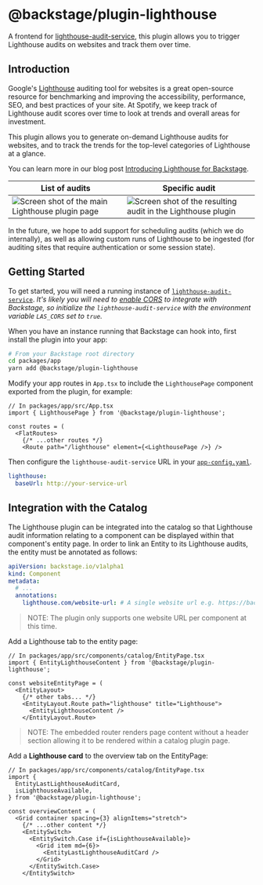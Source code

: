 # @backstage/plugin-lighthouse

A frontend for [lighthouse-audit-service](https://github.com/spotify/lighthouse-audit-service), this plugin allows you to trigger Lighthouse audits on websites and track them over time.

## Introduction

Google's [Lighthouse](https://developers.google.com/web/tools/lighthouse) auditing tool for websites
is a great open-source resource for benchmarking and improving the accessibility, performance, SEO, and best practices of your site.
At Spotify, we keep track of Lighthouse audit scores over time to look at trends and overall areas for investment.

This plugin allows you to generate on-demand Lighthouse audits for websites, and to track the trends for the
top-level categories of Lighthouse at a glance.

You can learn more in our blog post [Introducing Lighthouse for Backstage](https://backstage.io/blog/2020/04/06/lighthouse-plugin).

| List of audits                                                                | Specific audit                                                                        |
| ----------------------------------------------------------------------------- | ------------------------------------------------------------------------------------- |
| ![Screen shot of the main Lighthouse plugin page](images/lighthouse-page.png) | ![Screen shot of the resulting audit in the Lighthouse plugin](images/audit-view.png) |

In the future, we hope to add support for scheduling audits (which we do internally), as well as allowing
custom runs of Lighthouse to be ingested (for auditing sites that require authentication or some session state).

## Getting Started

To get started, you will need a running instance of [`lighthouse-audit-service`](https://github.com/spotify/lighthouse-audit-service).
_It's likely you will need to [enable CORS](https://developer.mozilla.org/en-US/docs/Web/HTTP/CORS) to integrate with Backstage, so initialize the `lighthouse-audit-service` with the environment variable `LAS_CORS` set to `true`._

When you have an instance running that Backstage can hook into, first install the plugin into your app:

```sh
# From your Backstage root directory
cd packages/app
yarn add @backstage/plugin-lighthouse
```

Modify your app routes in `App.tsx` to include the `LighthousePage` component exported from the plugin, for example:

```tsx
// In packages/app/src/App.tsx
import { LighthousePage } from '@backstage/plugin-lighthouse';

const routes = (
  <FlatRoutes>
    {/* ...other routes */}
    <Route path="/lighthouse" element={<LighthousePage />} />
```

Then configure the `lighthouse-audit-service` URL in your [`app-config.yaml`](https://github.com/backstage/backstage/blob/master/app-config.yaml).

```yaml
lighthouse:
  baseUrl: http://your-service-url
```

## Integration with the Catalog

The Lighthouse plugin can be integrated into the catalog so that Lighthouse audit information relating to a component
can be displayed within that component's entity page. In order to link an Entity to its Lighthouse audits, the entity
must be annotated as follows:

```yaml
apiVersion: backstage.io/v1alpha1
kind: Component
metadata:
  # ...
  annotations:
    lighthouse.com/website-url: # A single website url e.g. https://backstage.io/
```

> NOTE: The plugin only supports one website URL per component at this time.

Add a Lighthouse tab to the entity page:

```tsx
// In packages/app/src/components/catalog/EntityPage.tsx
import { EntityLighthouseContent } from '@backstage/plugin-lighthouse';

const websiteEntityPage = (
  <EntityLayout>
    {/* other tabs... */}
    <EntityLayout.Route path="lighthouse" title="Lighthouse">
      <EntityLighthouseContent />
    </EntityLayout.Route>
```

> NOTE: The embedded router renders page content without a header section
> allowing it to be rendered within a catalog plugin page.

Add a **Lighthouse card** to the overview tab on the EntityPage:

```tsx
// In packages/app/src/components/catalog/EntityPage.tsx
import {
  EntityLastLighthouseAuditCard,
  isLighthouseAvailable,
} from '@backstage/plugin-lighthouse';

const overviewContent = (
  <Grid container spacing={3} alignItems="stretch">
    {/* ...other content */}
    <EntitySwitch>
      <EntitySwitch.Case if={isLighthouseAvailable}>
        <Grid item md={6}>
          <EntityLastLighthouseAuditCard />
        </Grid>
      </EntitySwitch.Case>
    </EntitySwitch>
```
